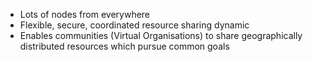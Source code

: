 
- Lots of nodes from everywhere
- Flexible, secure, coordinated resource sharing dynamic
- Enables communities (Virtual Organisations) to share geographically distributed resources which pursue common goals